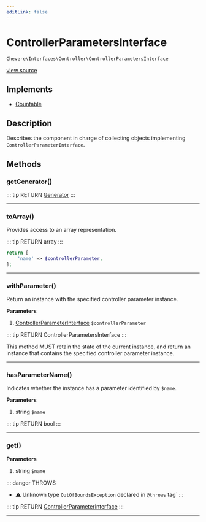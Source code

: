 ```yaml
---
editLink: false
---
```


# ControllerParametersInterface

`Chevere\Interfaces\Controller\ControllerParametersInterface`

[view source](https://github.com/chevere/chevere/blob/master/interfaces/Controller/ControllerParametersInterface.php)

## Implements

- [Countable](https://www.php.net/manual/class.countable)

## Description

Describes the component in charge of collecting objects implementing `ControllerParameterInterface`.

## Methods

### getGenerator()

::: tip RETURN
[Generator](https://www.php.net/manual/class.generator)
:::

---

### toArray()

Provides access to an array representation.

::: tip RETURN
array
:::

```php
return [
    'name' => $controllerParameter,
];
```

---

### withParameter()

Return an instance with the specified controller parameter instance.

**Parameters**

1. [ControllerParameterInterface](./ControllerParameterInterface.md) `$controllerParameter`

::: tip RETURN
ControllerParametersInterface
:::

This method MUST retain the state of the current instance, and return
an instance that contains the specified controller parameter instance.

---

### hasParameterName()

Indicates whether the instance has a parameter identified by `$name`.

**Parameters**

1. string `$name`

::: tip RETURN
bool
:::

---

### get()

**Parameters**

1. string `$name`

::: danger THROWS
- ⚠ Unknown type `OutOfBoundsException` declared in `@throws` tag`
:::

::: tip RETURN
[ControllerParameterInterface](./ControllerParameterInterface.md)
:::

---
